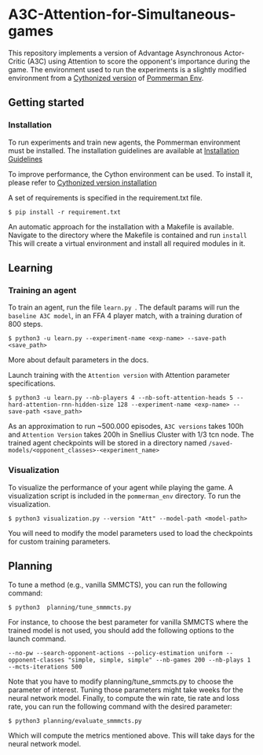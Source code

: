 # A3C-Attention-for-Simultaneous-games


This repository implements a version of Advantage Asynchronous Actor-Critic (A3C) using Attention to score the opponent's importance during the game. The environment used to run the experiments is a slightly modified environment from a [Cythonized version](https://github.com/tambetm/pommerman-baselines/tree/master/cython_env) of [Pommerman Env](https://github.com/MultiAgentLearning/playground). 

## Getting started

### Installation 
To run experiments and train new agents, the Pommerman environment must be installed. 
The installation guidelines are available at [Installation Guidelines](https://github.com/MultiAgentLearning/playground/tree/master/docs) 

To improve performance, the Cython environment can be used. 
To install it, please refer to  [Cythonized version installation](https://github.com/tambetm/pommerman-baselines/tree/master/cython_env)

A set of requirements is specified in the requirement.txt file.
```
$ pip install -r requirement.txt
```

An automatic approach for the installation with a Makefile is available. Navigate to the directory where the Makefile is contained and run ```install```
This will create a virtual environment and install all required modules in it. 

## Learning
### Training an agent
To train an agent, run the file ```learn.py ```. The default params will run the ```baseline A3C model```, in an FFA 4 player match, with a training duration of 800 steps. 
```
$ python3 -u learn.py --experiment-name <exp-name> --save-path <save_path>
```
More about default parameters in the docs.

Launch training with the ```Attention version``` with Attention parameter specifications.
```
$ python3 -u learn.py --nb-players 4 --nb-soft-attention-heads 5 --hard-attention-rnn-hidden-size 128 --experiment-name <exp-name> --save-path <save_path>
```
As an approximation to run ~500.000 episodes, ```A3C versions``` takes 100h and ```Attention Version``` takes 200h in Snellius Cluster with 1/3 tcn node.
The trained agent checkpoints will be stored in a directory named ```/saved-models/<opponent_classes>-<experiment_name>```

### Visualization
To visualize the performance of your agent while playing the game. A visualization script is included in the ```pommerman_env``` directory.
To run the visualization.
```
$ python3 visualization.py --version "Att" --model-path <model-path>
```
You will need to modify the model parameters used to load the checkpoints for custom training parameters.


## Planning
To tune a method (e.g., vanilla SMMCTS), you can run the following command:
```
$ python3  planning/tune_smmmcts.py
```
For instance, to choose the best parameter for vanilla SMMCTS where the trained model is not used, you should add the following options to the launch command.
```
--no-pw --search-opponent-actions --policy-estimation uniform --opponent-classes "simple, simple, simple" --nb-games 200 --nb-plays 1 --mcts-iterations 500
```
Note that you have to modify planning/tune_smmcts.py to choose the parameter of interest. Tuning those parameters might
take weeks for the neural network model.
Finally, to compute the win rate, tie rate and loss rate, you can run the following command with the desired parameter:
```
$ python3 planning/evaluate_smmmcts.py
```
Which will compute the metrics mentioned above. This will take days for the neural network model.


